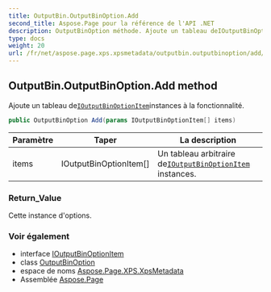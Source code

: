 ```yaml
---
title: OutputBin.OutputBinOption.Add
second_title: Aspose.Page pour la référence de l'API .NET
description: OutputBinOption méthode. Ajoute un tableau deIOutputBinOptionIteminstances à la fonctionnalité.
type: docs
weight: 20
url: /fr/net/aspose.page.xps.xpsmetadata/outputbin.outputbinoption/add/
---
```

## OutputBin.OutputBinOption.Add method

Ajoute un tableau de[`IOutputBinOptionItem`](../../outputbin.ioutputbinoptionitem/)instances à la fonctionnalité.

```csharp
public OutputBinOption Add(params IOutputBinOptionItem[] items)
```

| Paramètre | Taper | La description |
| --- | --- | --- |
| items | IOutputBinOptionItem[] | Un tableau arbitraire de[`IOutputBinOptionItem`](../../outputbin.ioutputbinoptionitem/) instances. |

### Return_Value

Cette instance d'options.

### Voir également

* interface [IOutputBinOptionItem](../../outputbin.ioutputbinoptionitem/)
* class [OutputBinOption](../)
* espace de noms [Aspose.Page.XPS.XpsMetadata](../../outputbin.outputbinoption/)
* Assemblée [Aspose.Page](../../../)


